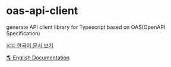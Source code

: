 # oas-api-client

generate API client library for Typescript based on OAS(OpenAPI Specification)

[🇰🇷 한국어 문서 보기](/docs/ko.md)

[🌎 English Documentation](/docs/en.md)
